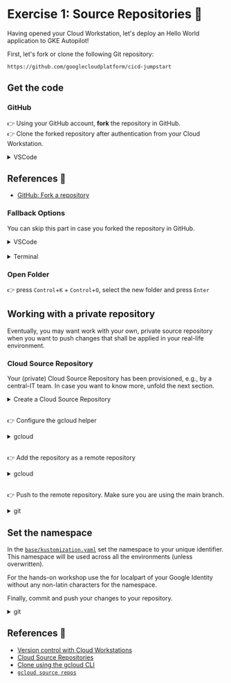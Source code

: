 # Exercise 1: Source Repositories 📝

Having opened your Cloud Workstation, let's deploy an Hello World application to GKE Autopilot!

First, let's fork or clone the following Git repository:

```
https://github.com/googlecloudplatform/cicd-jumpstart
```

## Get the code

### GitHub

👉 Using your GitHub account, **fork** the repository in GitHub.  
👉 Clone the forked repository after authentication from your Cloud Workstation.

<details>
<summary>VSCode</summary>

- press `Control`+`Shift`+`P`
- type `git.clone` and press `Enter`
- select `Clone from GitHub`
- enter the name of the forked repository
- authenticate @ GitHub
</details>

## References 🔗

- [GitHub: Fork a repository](https://docs.github.com/en/pull-requests/collaborating-with-pull-requests/working-with-forks/fork-a-repo)

### Fallback Options

You can skip this part in case you forked the repository in GitHub.

<details>
<summary>VSCode</summary>

- press `Control`+`Shift`+`P`
- type `git.clone` and press `Enter`
- select a folder and/or press `Enter`
- `Open` the cloned repository
</details><br/>

<details>
<summary>Terminal</summary>

👉 press `Control`+`Shift`+<code>`</code>

```sh
git clone https://github.com/googlecloudplatform/cicd-jumpstart
```

#### References 🔗

- [git-clone](https://git-scm.com/docs/git-clone)
</details>

### Open Folder

👉 press `Control`+`K` + `Control`+`O`, select the new folder and press `Enter`

## Working with a private repository

Eventually, you may want work with your own, private source repository when you want to push changes that shall be applied in your real-life environment.

### Cloud Source Repository

Your (private) Cloud Source Repository has been provisioned, e.g., by a central-IT team. In case you want to know more, unfold the next section. 

<details>
<summary>Create a Cloud Source Repository</summary>

#### gcloud

```sh
gcloud source repos create $CSR_REPO_NAME
```

- Use `$CSR_REPO_NAME` for the name of the repository.

#### Terraform

Use the [`google_sourcerepo_repository`](https://registry.terraform.io/providers/hashicorp/google/latest/docs/resources/sourcerepo_repository) Terraform resource.
</details><br/>

👉 Configure the gcloud helper

<details>
<summary>gcloud</summary>

```sh
git config --global credential.https://source.developers.google.com.helper gcloud.sh
```
</details><br/>

👉 Add the repository as a remote repository

<details>
<summary>gcloud</summary>

```sh
export CSR_REPO_URL=$(gcloud source repos describe $CSR_REPO_NAME | grep "url:" | sed -e 's/url: //')
git remote add google $CSR_REPO_URL
```
</details><br/>

👉 Push to the remote repository. Make sure you are using the main branch.  

<details>
<summary>git</summary>

```sh
git push --all google
```
</details>

## Set the namespace

In the [`base/kustomization.yaml`](../../apps/hello-world/k8s/base/kustomization.yaml) set the namespace to your unique identifier. This namespace will be used across all the environments (unless overwritten).

For the hands-on workshop use the for localpart of your Google Identity without any non-latin characters for the namespace.

Finally, commit and push your changes to your repository.

<details>
<summary>git</summary>

```sh
git add .
git commit -m "setting namespace"
git push --all google
```
</details>

## References 🔗

- [Version control with Cloud Workstations](https://cloud.google.com/workstations/docs/version-control#clone_a_repository)
- [Cloud Source Repositories](https://cloud.google.com/source-repositories)
- [Clone using the gcloud CLI](https://cloud.google.com/source-repositories/docs/cloning-repositories#clone-using-the-cloud-sdk)
- [`gcloud source repos`](https://cloud.google.com/sdk/gcloud/reference/source/repos)
